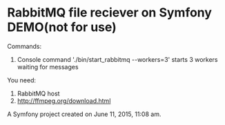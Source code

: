 RabbitMQ file reciever on Symfony 
DEMO(not for use)
==========
Commands:
1. Console command './bin/start_rabbitmq --workers=3' starts 3 workers waiting for messages

You need:
1. RabbitMQ host
2. http://ffmpeg.org/download.html 

A Symfony project created on June 11, 2015, 11:08 am.
